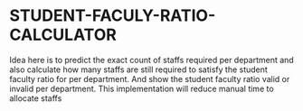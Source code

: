# STUDENT-FACULY-RATIO-CALCULATOR
Idea here is to predict the exact count of staffs required per department and also calculate how many staffs are still required to satisfy the student faculty ratio for per department. And show the student faculty ratio valid or invalid per department. This implementation will reduce manual time to allocate staffs
